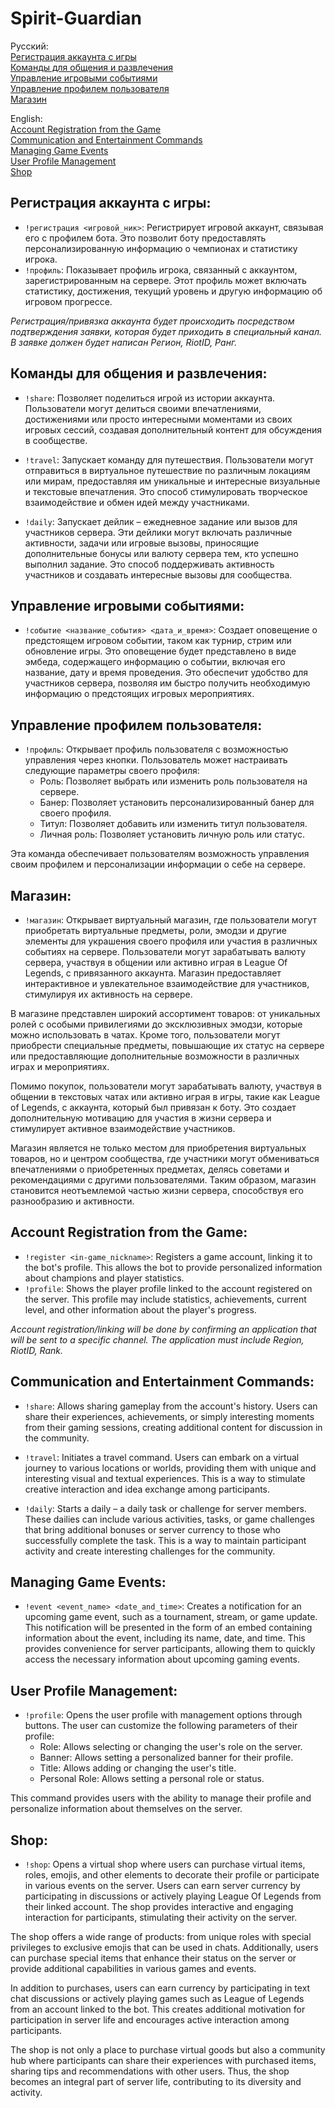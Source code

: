 # Spirit-Guardian
Русский:<br />
[Регистрация аккаунта с игры](#регистрация-аккаунта-с-игры) <br />
[Команды для общения и развлечения](#команды-для-общения-и-развлечения) <br />
[Управление игровыми событиями](#управление-игровыми-событиями) <br />
[Управление профилем пользователя](#управление-профилем-пользователя) <br />
[Магазин](#магазин) <br />

English:<br />
[Account Registration from the Game](#account-registration-from-the-game)<br />
[Communication and Entertainment Commands](#communication-and-entertainment-commands)<br />
[Managing Game Events](#managing-game-events)<br />
[User Profile Management](#user-profile-management)<br />
[Shop](#shop)<br />

## Регистрация аккаунта с игры:

- `!регистрация <игровой_ник>`: Регистрирует игровой аккаунт, связывая его с профилем бота. Это позволит боту предоставлять персонализированную информацию о чемпионах и статистику игрока.
- `!профиль`: Показывает профиль игрока, связанный с аккаунтом, зарегистрированным на сервере. Этот профиль может включать статистику, достижения, текущий уровень и другую информацию об игровом прогрессе.

*Регистрация/привязка аккаунта будет происходить посредством подтверждения заявки, которая будет приходить в специальный канал. В заявке должен будет написан Регион, RiotID, Ранг.*

## Команды для общения и развлечения:

- `!share`: Позволяет поделиться игрой из истории аккаунта. Пользователи могут делиться своими впечатлениями, достижениями или просто интересными моментами из своих игровых сессий, создавая дополнительный контент для обсуждения в сообществе.

- `!travel`: Запускает команду для путешествия. Пользователи могут отправиться в виртуальное путешествие по различным локациям или мирам, предоставляя им уникальные и интересные визуальные и текстовые впечатления. Это способ стимулировать творческое взаимодействие и обмен идей между участниками.

- `!daily`: Запускает дейлик – ежедневное задание или вызов для участников сервера. Эти дейлики могут включать различные активности, задачи или игровые вызовы, приносящие дополнительные бонусы или валюту сервера тем, кто успешно выполнил задание. Это способ поддерживать активность участников и создавать интересные вызовы для сообщества.

## Управление игровыми событиями:

- `!событие <название_события> <дата_и_время>`: Создает оповещение о предстоящем игровом событии, таком как турнир, стрим или обновление игры. Это оповещение будет представлено в виде эмбеда, содержащего информацию о событии, включая его название, дату и время проведения. Это обеспечит удобство для участников сервера, позволяя им быстро получить необходимую информацию о предстоящих игровых мероприятиях.

## Управление профилем пользователя:

- `!профиль`: Открывает профиль пользователя с возможностью управления через кнопки. Пользователь может настраивать следующие параметры своего профиля:
  - Роль: Позволяет выбрать или изменить роль пользователя на сервере.
  - Банер: Позволяет установить персонализированный банер для своего профиля.
  - Титул: Позволяет добавить или изменить титул пользователя.
  - Личная роль: Позволяет установить личную роль или статус.

Эта команда обеспечивает пользователям возможность управления своим профилем и персонализации информации о себе на сервере.

## Магазин:

- `!магазин`: Открывает виртуальный магазин, где пользователи могут приобретать виртуальные предметы, роли, эмодзи и другие элементы для украшения своего профиля или участия в различных событиях на сервере. Пользователи могут зарабатывать валюту сервера, участвуя в общении или активно играя в League Of Legends, с привязанного аккаунта. Магазин предоставляет интерактивное и увлекательное взаимодействие для участников, стимулируя их активность на сервере.

В магазине представлен широкий ассортимент товаров: от уникальных ролей с особыми привилегиями до эксклюзивных эмодзи, которые можно использовать в чатах. Кроме того, пользователи могут приобрести специальные предметы, повышающие их статус на сервере или предоставляющие дополнительные возможности в различных играх и мероприятиях.

Помимо покупок, пользователи могут зарабатывать валюту, участвуя в общении в текстовых чатах или активно играя в игры, такие как League of Legends, с аккаунта, который был привязан к боту. Это создает дополнительную мотивацию для участия в жизни сервера и стимулирует активное взаимодействие участников.

Магазин является не только местом для приобретения виртуальных товаров, но и центром сообщества, где участники могут обмениваться впечатлениями о приобретенных предметах, делясь советами и рекомендациями с другими пользователями. Таким образом, магазин становится неотъемлемой частью жизни сервера, способствуя его разнообразию и активности.

## Account Registration from the Game:

- `!register <in-game_nickname>`: Registers a game account, linking it to the bot's profile. This allows the bot to provide personalized information about champions and player statistics.
- `!profile`: Shows the player profile linked to the account registered on the server. This profile may include statistics, achievements, current level, and other information about the player's progress.

*Account registration/linking will be done by confirming an application that will be sent to a specific channel. The application must include Region, RiotID, Rank.*

## Communication and Entertainment Commands:

- `!share`: Allows sharing gameplay from the account's history. Users can share their experiences, achievements, or simply interesting moments from their gaming sessions, creating additional content for discussion in the community.

- `!travel`: Initiates a travel command. Users can embark on a virtual journey to various locations or worlds, providing them with unique and interesting visual and textual experiences. This is a way to stimulate creative interaction and idea exchange among participants.

- `!daily`: Starts a daily – a daily task or challenge for server members. These dailies can include various activities, tasks, or game challenges that bring additional bonuses or server currency to those who successfully complete the task. This is a way to maintain participant activity and create interesting challenges for the community.

## Managing Game Events:

- `!event <event_name> <date_and_time>`: Creates a notification for an upcoming game event, such as a tournament, stream, or game update. This notification will be presented in the form of an embed containing information about the event, including its name, date, and time. This provides convenience for server participants, allowing them to quickly access the necessary information about upcoming gaming events.

## User Profile Management:

- `!profile`: Opens the user profile with management options through buttons. The user can customize the following parameters of their profile:
  - Role: Allows selecting or changing the user's role on the server.
  - Banner: Allows setting a personalized banner for their profile.
  - Title: Allows adding or changing the user's title.
  - Personal Role: Allows setting a personal role or status.

This command provides users with the ability to manage their profile and personalize information about themselves on the server.

## Shop:

- `!shop`: Opens a virtual shop where users can purchase virtual items, roles, emojis, and other elements to decorate their profile or participate in various events on the server. Users can earn server currency by participating in discussions or actively playing League Of Legends from their linked account. The shop provides interactive and engaging interaction for participants, stimulating their activity on the server.

The shop offers a wide range of products: from unique roles with special privileges to exclusive emojis that can be used in chats. Additionally, users can purchase special items that enhance their status on the server or provide additional capabilities in various games and events.

In addition to purchases, users can earn currency by participating in text chat discussions or actively playing games such as League of Legends from an account linked to the bot. This creates additional motivation for participation in server life and encourages active interaction among participants.

The shop is not only a place to purchase virtual goods but also a community hub where participants can share their experiences with purchased items, sharing tips and recommendations with other users. Thus, the shop becomes an integral part of server life, contributing to its diversity and activity.
